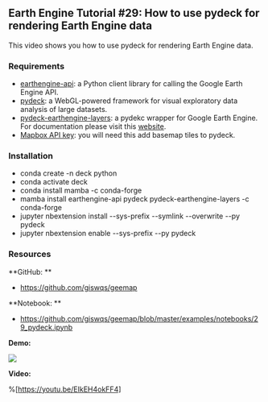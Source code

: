 ## Earth Engine Tutorial #29: How to use pydeck for rendering Earth Engine data

This video shows you how to use pydeck for rendering Earth Engine data. 

### Requirements
- [earthengine-api](https://github.com/google/earthengine-api): a Python client library for calling the Google Earth Engine API.
- [pydeck](https://pydeck.gl/index.html): a WebGL-powered framework for visual exploratory data analysis of large datasets.
- [pydeck-earthengine-layers](https://github.com/UnfoldedInc/earthengine-layers/tree/master/py): a pydekc wrapper for Google Earth Engine. For documentation please visit this [website](https://earthengine-layers.com/).
- [Mapbox API key](https://pydeck.gl/installation.html#getting-a-mapbox-api-key): you will need this add basemap tiles to pydeck.

### Installation

- conda create -n deck python
- conda activate deck
- conda install mamba -c conda-forge
- mamba install earthengine-api pydeck pydeck-earthengine-layers -c conda-forge
- jupyter nbextension install --sys-prefix --symlink --overwrite --py pydeck
- jupyter nbextension enable --sys-prefix --py pydeck


### Resources

**GitHub: **
- https://github.com/giswqs/geemap

**Notebook: **
- https://github.com/giswqs/geemap/blob/master/examples/notebooks/29_pydeck.ipynb

**Demo:**

![](https://i.imgur.com/HjFB95l.gif)

**Video:**

%[https://youtu.be/EIkEH4okFF4]